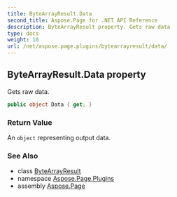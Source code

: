```yaml
---
title: ByteArrayResult.Data
second_title: Aspose.Page for .NET API Reference
description: ByteArrayResult property. Gets raw data
type: docs
weight: 10
url: /net/aspose.page.plugins/bytearrayresult/data/
---
```

## ByteArrayResult.Data property

Gets raw data.

```csharp
public object Data { get; }
```

### Return Value

An `object` representing output data.

### See Also

* class [ByteArrayResult](../)
* namespace [Aspose.Page.Plugins](../../bytearrayresult/)
* assembly [Aspose.Page](../../../)


